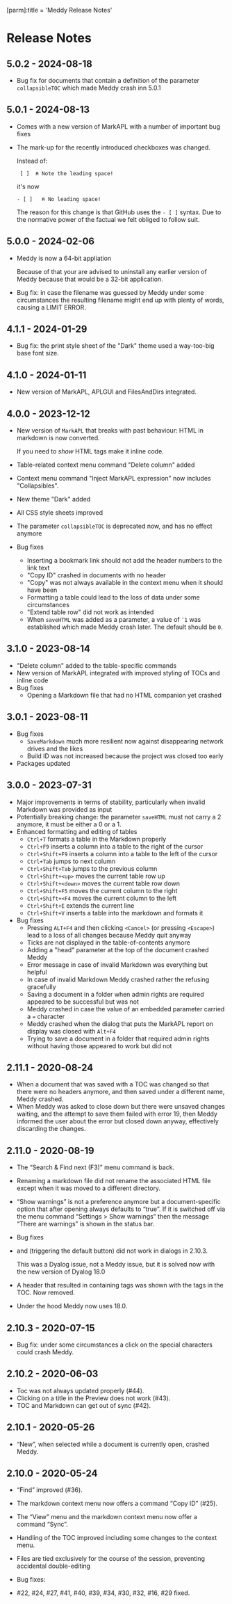 [parm]:title = 'Meddy Release Notes'


# Release Notes 


## 5.0.2 - 2024-08-18

* Bug fix for documents that contain a definition of the parameter `collapsibleTOC` which made Meddy crash inn 5.0.1

## 5.0.1 - 2024-08-13

* Comes with a new version of MarkAPL with a number of important bug fixes

* The mark-up for the recently introduced checkboxes was changed.

  Instead of:

  ```
   [ ]  ⍝ Note the leading space!
  ``` 

  it's now 

  ```
  - [ ]   ⍝ No leading space!
  ```

  The reason for this change is that GitHub uses the `- [ ]` syntax. Due to the normative power of the factual we felt obliged to follow suit.

## 5.0.0 - 2024-02-06

* Meddy is now a 64-bit appliation

  Because of that your are advised to uninstall any earlier version of Meddy because that would be a 32-bit application.

* Bug fix: in case the filename was guessed by Meddy under some circumstances the resulting filename might end up with plenty of words, causing a LIMIT ERROR.


## 4.1.1 - 2024-01-29

* Bug fix: the print style sheet of the "Dark" theme used a way-too-big base font size.

## 4.1.0 - 2024-01-11

* New version of MarkAPL, APLGUI and FilesAndDirs integrated.

## 4.0.0 - 2023-12-12

* New version of `MarkAPL` that breaks with past behaviour: HTML in markdown is now converted. 

  If you need to _show_ HTML tags make it inline code.
* Table-related context menu command "Delete column" added
* Context menu command "Inject MarkAPL expression" now includes "Collapsibles".
* New theme "Dark" added
* All CSS style sheets improved
* The parameter `collapsibleTOC` is deprecated now, and has no effect anymore
* Bug fixes     
  * Inserting a bookmark link should not add the header numbers to the link text  
  * "Copy ID" crashed in documents with no header
  * "Copy" was not always available in the context menu when it should have been
  * Formatting a table could lead to the loss of data under some circumstances
  * "Extend table row" did not work as intended
  * When `saveHTML` was added as a parameter, a value of `¯1` was established which 
     made Meddy crash later. The default should be `0`.

## 3.1.0 - 2023-08-14

* "Delete column" added to the table-specific commands                  
* New version of MarkAPL integrated with improved styling of TOCs and inline code
* Bug fixes
  * Opening a Markdown file that had no HTML companion yet crashed

## 3.0.1 - 2023-08-11

* Bug fixes
  * `SaveMarkdown` much more resilient now against disappearing network drives and the likes
  * Build ID was not increased because the project was closed too early
* Packages updated  

## 3.0.0 - 2023-07-31

* Major improvements in terms of stability, particularly when invalid Markdown was provided as input
* Potentially breaking change: the parameter `saveHTML` must not carry a 2 anymore, it must be either a 0 or a 1.
* Enhanced formatting and editing of tables
  * `Ctrl+T` formats a table in the Markdown properly
  * `Ctrl+F9` inserts a column into a table to the right of the cursor
  * `Ctrl+Shift+F9` inserts a column into a table to the left of the cursor
  * `Ctrl+Tab` jumps to next column
  * `Ctrl+Shift+Tab` jumps to the previous column
  * `Ctrl+Shift+<up>` moves the current table row up
  * `Ctrl+Shift+<down>` moves the current table row down
  * `Ctrl+Shift+F5` moves the current column to the right
  * `Ctrl+Shift+<F4` moves the current column to the left
  * `Ctrl+Shift+E` extends the current line
  * `Ctrl+Shift+V` inserts a table into the markdown and formats it
* Bug fixes
  * Pressing `ALT+F4` and then clicking `<Cancel>` (or pressing `<Escape>`) lead to a loss of all changes because Meddy quit anyway
  * Ticks are not displayed in the table-of-contents anymore
  * Adding a "head" parameter at the top of the document crashed Meddy
  * Error message in case of invalid Markdown was everything but helpful
  * In case of invalid Markdown Meddy crashed rather the refusing gracefully
  * Saving a document in a folder when admin rights are required appeared to be successful but was not
  * Meddy crashed in case the value of an embedded parameter carried a `=` character
  * Meddy crashed when the dialog that puts the MarkAPL report on display was closed with `Alt+F4`
  * Trying to save a document in a folder that required admin rights without having those appeared to work but did not

## 2.11.1 - 2020-08-24

* When a document that was saved with a TOC was changed so that there were no headers anymore, and then saved under a different name, Meddy crashed.
* When Meddy was asked to close down but there were unsaved changes waiting, and the attempt to save them failed with error 19, then Meddy informed the user about the error but closed down anyway, effectively discarding the changes.

## 2.11.0 - 2020-08-19

* The “Search & Find next (F3)” menu command is back.
* Renaming a markdown file did not rename the associated HTML file except when it was moved to a different directory.
* “Show warnings” is not a preference anymore but a document-specific option that after opening always defaults to “true”.
  If it is switched off via the menu command “Settings &gt; Show warnings” then the message “There are warnings” is shown in the status bar.
* Bug fixes
 
* <Escape> and <Enter> (triggering the default button) did not work in dialogs in 2.10.3.

  This was a Dyalog issue, not a Meddy issue, but it is solved now with the new version of Dyalog 18.0
* A header that resulted in containing tags was shown with the tags in the TOC. Now removed.
* Under the hood Meddy now uses 18.0.
  
## 2.10.3 - 2020-07-15

* Bug fix: under some circumstances a click on the special characters could crash Meddy.
  
## 2.10.2 - 2020-06-03

* Toc was not always updated properly (#44).
* Clicking on a title in the Preview does not work (#43).
* TOC and Markdown can get out of sync (#42).
  
## 2.10.1 - 2020-05-26

* “New”, when selected while a document is currently open, crashed Meddy.
  
## 2.10.0 - 2020-05-24
 
* “Find” improved (#36).
* The markdown context menu now offers a command “Copy ID” (#25).
* The “View” menu and the markdown context menu now offer a command “Sync”.
* Handling of the TOC improved including some changes to the context menu.
* Files are tied exclusively for the course of the session, preventing accidental double-editing
* Bug fixes:
 
* #22, #24, #27, #41, #40, #39, #34, #30, #32, #16, #29 fixed.























